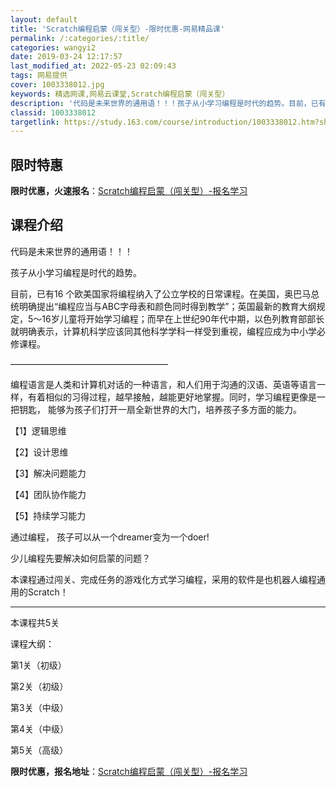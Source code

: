 ```yaml
---
layout: default
title: 'Scratch编程启蒙（闯关型）-限时优惠-网易精品课'
permalink: /:categories/:title/
categories: wangyi2
date: 2019-03-24 12:17:57
last_modified_at: 2022-05-23 02:09:43
tags: 网易提供
cover: 1003338012.jpg
keywords: 精选网课,网易云课堂,Scratch编程启蒙（闯关型）
description: '代码是未来世界的通用语！！！孩子从小学习编程是时代的趋势。目前，已有16个欧美国家将编程纳入了公立学校的日常课程。在美国'
classid: 1003338012
targetlink: https://study.163.com/course/introduction/1003338012.htm?share=1&shareId=1025206652&utm_campaign=share&utm_medium=iphoneShare&utm_source=&utm_u=1025206652
---
```


## 限时特惠

**限时优惠，火速报名**：[Scratch编程启蒙（闯关型）-报名学习](https://study.163.com/course/introduction/1003338012.htm?share=1&shareId=1025206652&utm_campaign=share&utm_medium=iphoneShare&utm_source=&utm_u=1025206652)

## 课程介绍

代码是未来世界的通用语！！！

孩子从小学习编程是时代的趋势。

目前，已有16 个欧美国家将编程纳入了公立学校的日常课程。在美国，奥巴马总统明确提出“编程应当与ABC字母表和颜色同时得到教学”；英国最新的教育大纲规定，5～16岁儿童将开始学习编程；而早在上世纪90年代中期，以色列教育部部长就明确表示，计算机科学应该同其他科学学科一样受到重视，编程应成为中小学必修课程。

——————————————————

编程语言是人类和计算机对话的一种语言，和人们用于沟通的汉语、英语等语言一样，有着相似的习得过程，越早接触，越能更好地掌握。同时，学习编程更像是一把钥匙， 能够为孩子们打开一扇全新世界的大门，培养孩子多方面的能力。

【1】逻辑思维

【2】设计思维

【3】解决问题能力

【4】团队协作能力

【5】持续学习能力

通过编程， 孩子可以从一个dreamer变为一个doer!

少儿编程先要解决如何启蒙的问题？

本课程通过闯关、完成任务的游戏化方式学习编程，采用的软件是也机器人编程通用的Scratch！



-------------------------

本课程共5关

课程大纲：

第1关（初级）

第2关（初级）

第3关（中级）

第4关（中级）

第5关（高级）

**限时优惠，报名地址**：[Scratch编程启蒙（闯关型）-报名学习](https://study.163.com/course/introduction/1003338012.htm?share=1&shareId=1025206652&utm_campaign=share&utm_medium=iphoneShare&utm_source=&utm_u=1025206652)

